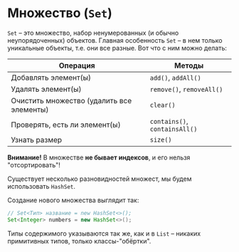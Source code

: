 # Множество (`Set`)

`Set` – это множество, набор ненумерованных (и обычно неупорядоченных) объектов. Главная особенность `Set` – в нем только уникальные объекты, т.е. они все разныe. Вот что с ним можно делать:

| Операция | Методы |
| --- | --- |
| Добавлять элемент(ы) | `add()`, `addAll()` |
| Удалять элемент(ы) | `remove()`, `removeAll()` |
| Очистить множество (удалить все элементы) | `clear()` |
| Проверять, есть ли элемент(ы) | `contains()`, `containsAll()` |
| Узнать размер | `size()` |

**Внимание!** В множестве **не бывает индексов**, и его нельзя "отсортировать"!

Существует несколько разновидностей множест, мы будем использовать `HashSet`.

Создание нового множества выглядит так:
```java
// Set<Тип> название = new HashSet<>();
Set<Integer> numbers = new HashSet<>();
```
Типы содержимого указываются так же, как и в `List` – никаких примитивных типов, только классы-"обёртки".
